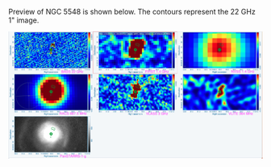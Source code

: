 Preview of NGC 5548 is shown below. The contours represent the 22 GHz 1" image. 

![NGC5548.png](NGC5548.png "NGC5548")

